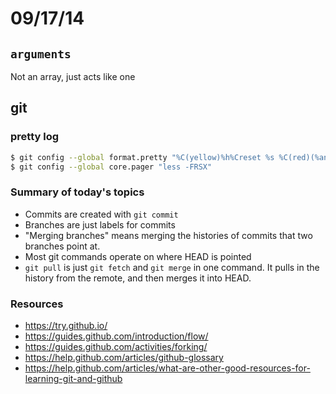 # 09/17/14

## `arguments`
Not an array, just acts like one

## git

### pretty log

```sh
$ git config --global format.pretty "%C(yellow)%h%Creset %s %C(red)(%an, %cr)%Creset"
$ git config --global core.pager "less -FRSX"
```

### Summary of today's topics
- Commits are created with `git commit`
- Branches are just labels for commits
- "Merging branches" means merging the histories of commits that two branches point at.
- Most git commands operate on where HEAD is pointed
- `git pull` is just `git fetch` and `git merge` in one command. It pulls in the history from the remote, and then merges it into HEAD.

### Resources
- https://try.github.io/
- https://guides.github.com/introduction/flow/
- https://guides.github.com/activities/forking/
- https://help.github.com/articles/github-glossary
- https://help.github.com/articles/what-are-other-good-resources-for-learning-git-and-github
